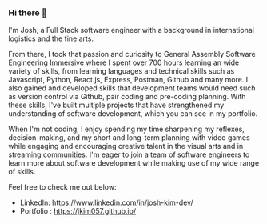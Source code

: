 ### Hi there 👋

I'm Josh, a Full Stack software engineer with a background in international logistics and the fine arts.

From there, I took that passion and curiosity to General Assembly Software Engineering Immersive where I spent over 700 hours learning an wide variety of skills, from learning languages and technical skills such as Javascript, Python, React.js, Express, Postman, Github and many more. I also gained and developed skills that development teams would need such as version control via Github,  pair coding and pre-coding planning. With these skills, I've built multiple projects that have strengthened my understanding of software development, which you can see in my portfolio.

When I'm not coding, I enjoy spending my time sharpening my reflexes, decision-making, and my short and long-term planning with video games while engaging and encouraging creative talent in the visual arts and in streaming communities. I'm eager to join a team of software engineers to learn more about software development while making use of my wide range of skills.

Feel free to check me out below:

- LinkedIn: https://www.linkedin.com/in/josh-kim-dev/
- Portfolio : https://jkim057.github.io/

<!--
**jkim057/jkim057** is a ✨ _special_ ✨ repository because its `README.md` (this file) appears on your GitHub profile.

Here are some ideas to get you started:

- 🔭 I’m currently working on ...
- 🌱 I’m currently learning ...
- 👯 I’m looking to collaborate on ...
- 🤔 I’m looking for help with ...
- 💬 Ask me about ...
- 📫 How to reach me: ...
- 😄 Pronouns: ...
- ⚡ Fun fact: ...

oof it's hard to think up of nice things.
-->
